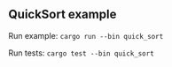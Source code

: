
QuickSort example
---

Run example: `cargo run --bin quick_sort`

Run tests: `cargo test --bin quick_sort`
